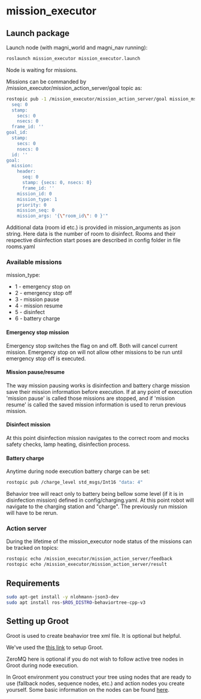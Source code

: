 # mission_executor

## Launch package

Launch node (with magni_world and magni_nav running):

```bash
roslaunch mission_executor mission_executor.launch
```

Node is waiting for missions.

Missions can be commanded by /mission_executor/mission_action_server/goal topic as:

```bash
rostopic pub -1 /mission_executor/mission_action_server/goal mission_msgs/DoneMissionActionGoal "header:
  seq: 0
  stamp:
    secs: 0
    nsecs: 0
  frame_id: ''
goal_id:
  stamp:
    secs: 0
    nsecs: 0
  id: ''
goal:
  mission:
    header:
      seq: 0
      stamp: {secs: 0, nsecs: 0}
      frame_id: ''
    mission_id: 0
    mission_type: 1
    priority: 0
    mission_seq: 0
    mission_args: '{\"room_id\": 0 }'"
```

Additional data (room id etc.) is provided in mission_arguments as json string.
Here data is the number of room to disinfect.
Rooms and their respective disinfection start poses are described in config folder in file rooms.yaml

### Available missions

mission_type:

- 1 - emergency stop on
- 2 - emergency stop off
- 3 - mission pause
- 4 - mission resume
- 5 - disinfect
- 6 - battery charge

#### Emergency stop mission

Emergency stop switches the flag on and off. Both will cancel current mission. Emergency stop on will not allow other missions to be run until emergency stop off is executed.

#### Mission pause/resume

The way mission pausing works is disinfection and battery charge mission save their mission information before execution.
If at any point of execution 'mission pause' is called those missions are stopped, and if 'mission resume' is called the saved mission information is used to rerun previous mission.

#### Disinfect mission

At this point disinfection mission navigates to the correct room and mocks safety checks, lamp heating, disinfection process.

#### Battery charge

Anytime during node execution battery charge can be set:

```bash
rostopic pub /charge_level std_msgs/Int16 "data: 4"
```

Behavior tree will react only to battery being bellow some level (if it is in disinfection mission) defined in config/charging.yaml.
At this point robot will navigate to the charging station and "charge". The previously run mission will have to be rerun.

### Action server

During the lifetime of the mission_executor node status of the missions can be tracked on topics:

```bash
rostopic echo /mission_executor/mission_action_server/feedback
rostopic echo /mission_executor/mission_action_server/result
```

## Requirements

```bash
sudo apt-get install -y nlohmann-json3-dev
sudo apt install ros-$ROS_DISTRO-behaviortree-cpp-v3
```

## Setting up Groot

Groot is used to create beahavior tree xml file. It is optional but helpful.

We've used the [this link](https://medium.com/teamarimac/groot-with-ros-a8f7855f8e35) to setup Groot.

ZeroMQ here is optional if you do not wish to follow active tree nodes in Groot during node execution.

In Groot environment you construct your tree using nodes that are ready to use (fallback nodes, sequence nodes, etc.) and action nodes you create yourself.
Some basic information on the nodes can be found [here](https://www.behaviortree.dev/).
